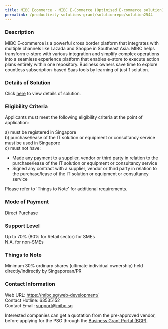 ```yaml
---
title: MIBC Ecommerce - MIBC E-Commerce (Optimised E-commerce solution)
permalink: /productivity-solutions-grant/solutionrepo/solution2544
---
```


### Description

MIBC E-commerce is a powerful cross border platform that integrates with multiple channels like Lazada and Shoppe in Southeast Asia. MIBC helps transform e-store with various integration and simplify complex operations into a seamless experience platform that enables e-store to execute action plans entirely within one repository.
Business owners save time to explore countless subscription-based Saas tools by learning of just 1 solution.

### Details of Solution

Click <a href='https://www.gobusiness.gov.sg/images/psg/MIBC_20210224_Desensitised_Annex_3.pdf' target='_blank' rel='noopener'>here</a> to view details of solution.

### Eligibility Criteria

Applicants must meet the following eligibility criteria at the point of application:

a) must be registered in Singapore <br>
b) purchase/lease of the IT solution or equipment or consultancy service must be used in Singapore <br>
c) must not have:
- Made any payment to a supplier, vendor or third party in relation to the purchase/lease of the IT solution or equipment or consultancy service
- Signed any contract with a supplier, vendor or third party in relation to the purchase/lease of the IT solution or equipment or consultancy service

Please refer to 'Things to Note' for additional requirements.

### Mode of Payment
Direct Purchase

### Support Level
Up to 70% (80% for Retail sector)  for SMEs <br>
N.A. for non-SMEs

### Things to Note
Minimum 30% ordinary shares (ultimate individual ownership) held directly/indirectly by Singaporean/PR

### Contact Information
Web URL: https://mibc.sg/web-development/ <br>Contact Hotline: 63535152 <br>Contact Email: support@mibc.sg <br>

Interested companies can get a quotation from the pre-approved vendor, before applying for the PSG through the <a target='_blank' rel='noopener' href='https://www.businessgrants.gov.sg/'>Business Grant Portal (BGP)</a>.
